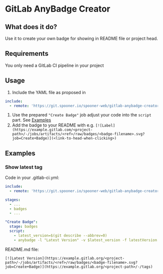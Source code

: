 # GitLab AnyBadge Creator

## What does it do?

Use it to create your own badge for showing in README file or project head.

## Requirements

You only need a GitLab CI pipeline in your project

## Usage

1. Include the YAML file as proposed in 
```yaml
include:
  - remote: 'https://git.spooner.io/spooner-web/gitlab-anybadge-creator/-/raw/main/anybadges.yml'
``` 
1. Use the prepared `"Create Badge"` job adjust your code into the `script` part. See [Examples](#Examples)
1. Add the badge to your README with e.g. `[![Label](https://example.gitlab.com/<project-path>/-/jobs/artifacts/<ref>/raw/badges/<badge-filename>.svg?job=Create+Badge)](<link-to-head-when-clicking>)`

## Examples

### Show latest tag

Code in your .gitlab-ci.yml:

```yaml
include:
  - remote: 'https://git.spooner.io/spooner-web/gitlab-anybadge-creator/-/raw/main/anybadges.yml'

stages:
  - ...
  - badges
  - ...

"Create Badge":
  stage: badges
  script:
    - latest_version=$(git describe --abbrev=0)
    - anybadge -l "Latest Version" -v $latest_version -f latestVersion.svg -c blue
```

README.md file:

`[![Latest Version](https://example.gitlab.org/<project-path>/-/jobs/artifacts/<ref>/raw/badges/<badge-filename>.svg?job=Create+Badge)](https://example.gitlab.org/<project-path>/-/tags)`
